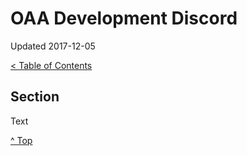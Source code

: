 <head>
</head>

# OAA Development Discord

Updated 2017-12-05

[< Table of Contents][0]

## Section

Text

[^ Top][99]

[0]: ../README.md
[99]: README.md
